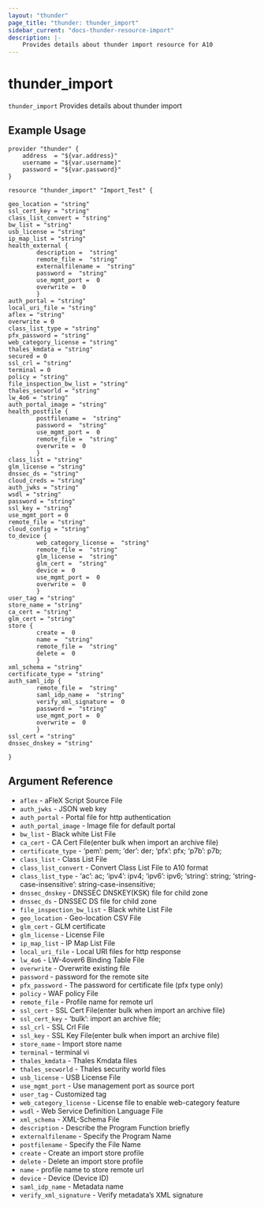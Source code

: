 ```yaml
---
layout: "thunder"
page_title: "thunder: thunder_import"
sidebar_current: "docs-thunder-resource-import"
description: |-
	Provides details about thunder import resource for A10
---
```


# thunder\_import

`thunder_import` Provides details about thunder import
## Example Usage


```hcl
provider "thunder" {
    address  = "${var.address}"
    username = "${var.username}"  
    password = "${var.password}"
}

resource "thunder_import" "Import_Test" {

geo_location = "string"
ssl_cert_key = "string"
class_list_convert = "string"
bw_list = "string"
usb_license = "string"
ip_map_list = "string"
health_external {  
        description =  "string" 
        remote_file =  "string" 
        externalfilename =  "string" 
        password =  "string" 
        use_mgmt_port =  0 
        overwrite =  0 
        }
auth_portal = "string"
local_uri_file = "string"
aflex = "string"
overwrite = 0
class_list_type = "string"
pfx_password = "string"
web_category_license = "string"
thales_kmdata = "string"
secured = 0
ssl_crl = "string"
terminal = 0
policy = "string"
file_inspection_bw_list = "string"
thales_secworld = "string"
lw_4o6 = "string"
auth_portal_image = "string"
health_postfile {  
        postfilename =  "string" 
        password =  "string" 
        use_mgmt_port =  0 
        remote_file =  "string" 
        overwrite =  0 
        }
class_list = "string"
glm_license = "string"
dnssec_ds = "string"
cloud_creds = "string"
auth_jwks = "string"
wsdl = "string"
password = "string"
ssl_key = "string"
use_mgmt_port = 0
remote_file = "string"
cloud_config = "string"
to_device {  
        web_category_license =  "string" 
        remote_file =  "string" 
        glm_license =  "string" 
        glm_cert =  "string" 
        device =  0 
        use_mgmt_port =  0 
        overwrite =  0 
        }
user_tag = "string"
store_name = "string"
ca_cert = "string"
glm_cert = "string"
store {  
        create =  0 
        name =  "string" 
        remote_file =  "string" 
        delete =  0 
        }
xml_schema = "string"
certificate_type = "string"
auth_saml_idp {  
        remote_file =  "string" 
        saml_idp_name =  "string" 
        verify_xml_signature =  0 
        password =  "string" 
        use_mgmt_port =  0 
        overwrite =  0 
        }
ssl_cert = "string"
dnssec_dnskey = "string"
 
}

```

## Argument Reference

* `aflex` - aFleX Script Source File
* `auth_jwks` - JSON web key
* `auth_portal` - Portal file for http authentication
* `auth_portal_image` - Image file for default portal
* `bw_list` - Black white List File
* `ca_cert` - CA Cert File(enter bulk when import an archive file)
* `certificate_type` - ‘pem’: pem; ‘der’: der; ‘pfx’: pfx; ‘p7b’: p7b;
* `class_list` - Class List File
* `class_list_convert` - Convert Class List File to A10 format
* `class_list_type` - ‘ac’: ac; ‘ipv4’: ipv4; ‘ipv6’: ipv6; ‘string’: string; ‘string-case-insensitive’: string-case-insensitive;
* `dnssec_dnskey` - DNSSEC DNSKEY(KSK) file for child zone
* `dnssec_ds` - DNSSEC DS file for child zone
* `file_inspection_bw_list` - Black white List File
* `geo_location` - Geo-location CSV File
* `glm_cert` - GLM certificate
* `glm_license` - License File
* `ip_map_list` - IP Map List File
* `local_uri_file` - Local URI files for http response
* `lw_4o6` - LW-4over6 Binding Table File
* `overwrite` - Overwrite existing file
* `password` - password for the remote site
* `pfx_password` - The password for certificate file (pfx type only)
* `policy` - WAF policy File
* `remote_file` - Profile name for remote url
* `ssl_cert` - SSL Cert File(enter bulk when import an archive file)
* `ssl_cert_key` - ‘bulk’: import an archive file;
* `ssl_crl` - SSL Crl File
* `ssl_key` - SSL Key File(enter bulk when import an archive file)
* `store_name` - Import store name
* `terminal` - terminal vi
* `thales_kmdata` - Thales Kmdata files
* `thales_secworld` - Thales security world files
* `usb_license` - USB License File
* `use_mgmt_port` - Use management port as source port
* `user_tag` - Customized tag
* `web_category_license` - License file to enable web-category feature
* `wsdl` - Web Service Definition Language File
* `xml_schema` - XML-Schema File
* `description` - Describe the Program Function briefly
* `externalfilename` - Specify the Program Name
* `postfilename` - Specify the File Name
* `create` - Create an import store profile
* `delete` - Delete an import store profile
* `name` - profile name to store remote url
* `device` - Device (Device ID)
* `saml_idp_name` - Metadata name
* `verify_xml_signature` - Verify metadata’s XML signature

